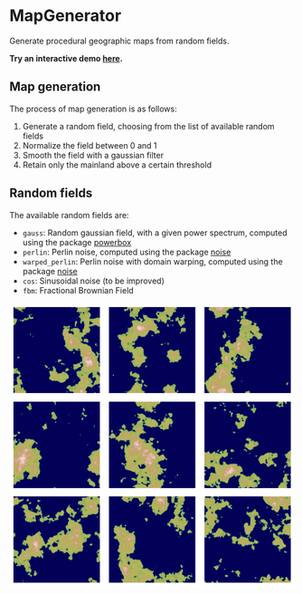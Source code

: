 # MapGenerator

Generate procedural geographic maps from random fields.

**Try an interactive demo [here](https://huggingface.co/spaces/PabloVD/MapGenerator).**

## Map generation

The process of map generation is as follows:

1. Generate a random field, choosing from the list of available random fields
2. Normalize the field between 0 and 1
3. Smooth the field with a gaussian filter
4. Retain only the mainland above a certain threshold

## Random fields

The available random fields are:

- `gauss`: Random gaussian field, with a given power spectrum, computed using the package [powerbox](https://powerbox.readthedocs.io/en/latest/index.html)
- `perlin`: Perlin noise, computed using the package [noise](https://pypi.org/project/noise/)
- `warped_perlin`: Perlin noise with domain warping, computed using the package [noise](https://pypi.org/project/noise/)
- `cos`: Sinusoidal noise (to be improved)
- `fbm`: Fractional Brownian Field

![An example of randomly generated islands](/images/gridmap_noise_gauss_threshold_0.6_sigma_5.0.png)